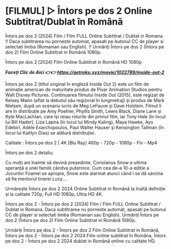 # [FILMUL] ▷ Întors pe dos 2 Online Subtitrat/Dublat în Română

Întors pe dos 2 (2024) Film / Film FULL Online Subtitrat / Dublat in Romana. !! Daca subtitrarea nu porneste automat, apasati pe butonul CC de player si selectati limba (Romanian sau English). !! Urmăriți Întors pe dos 2 (Întors pe dos 2) Film Online Subtitrat in Română 1080p.

Întors pe dos 2 [2024] Film Online Subtitrat in Română HD 1080p

***Faceți Clic de Aici 👉👉 https://getroku.xyz/movie/1022789/inside-out-2***

Întors pe dos 2 (titlul original în engleză Inside Out 2) este un film de animație american de maturitate produs de Pixar Animation Studios pentru Walt Disney Pictures. Continuarea filmului Inside Out (2015), este regizat de Kelsey Mann (aflat la debutul său regizoral în lungmetraj) și produs de Mark Nielsen, după un scenariu scris de Meg LeFauve și Dave Holstein. Filmul îi are în distribuție pe Amy Poehler, Phyllis Smith, Lewis Black, Diane Lane și Kyle MacLachlan, care își reiau rolurile din primul film, iar Tony Hale (în locul lui Bill Hader), Liza Lapira (în locul lui Mindy Kaling), Maya Hawke, Ayo Edebiri, Adèle Exarchopoulos, Paul Walter Hauser și Kensington Tallman (în locul lui Kaitlyn Dias) se alătură distribuției.

Calitate : Întors pe dos 2 | 4K [Blu Ray] 460p - 720p - 1080p - Flv - Mp4

Întors pe dos 2 detaliu:

Cu mulți ani înainte să devină președinte, Coriolanus Snow e ultima speranță a unei familii cândva puternice. Cum cea de-a 10-a ediție a Jocurilor Foamei se apropie, Snow este alarmat atunci când i se dă sarcina să fie mentorul tinerei Lucy....

Urmărește Întors pe dos 2 2024 Online Subtitrat in Română la înaltă definiție și la calitate 720p, Full HD 1080p, Ultra HD 4K.

Întors pe dos 2 - Întors pe dos 2 (2024) Film / Film FULL Online Subtitrat / Dublat in Romana. Daca subtitrarea nu porneste automat, apasati pe butonul CC de player si selectati limba (Romanian sau English). Urmăriți Întors pe dos 2 (Întors pe dos 2) Film Online Subtitrat in Română 1080p.

Urmăriți Întors pe dos 2 - Întors pe dos 2 Film Online Subtitrat in Română, Întors pe dos 2 - Întors pe dos 2 2024 Film online subtitrat în Româna, Întors pe dos 2 - Întors pe dos 2 2024 dublat in Română online cu calitate HD.
